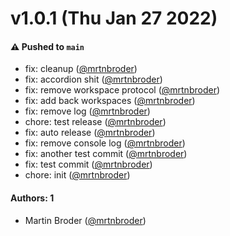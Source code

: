 # v1.0.1 (Thu Jan 27 2022)

#### ⚠️ Pushed to `main`

- fix: cleanup ([@mrtnbroder](https://github.com/mrtnbroder))
- fix: accordion shit ([@mrtnbroder](https://github.com/mrtnbroder))
- fix: remove workspace protocol ([@mrtnbroder](https://github.com/mrtnbroder))
- fix: add back workspaces ([@mrtnbroder](https://github.com/mrtnbroder))
- fix: remove log ([@mrtnbroder](https://github.com/mrtnbroder))
- chore: test release ([@mrtnbroder](https://github.com/mrtnbroder))
- fix: auto release ([@mrtnbroder](https://github.com/mrtnbroder))
- fix: remove console log ([@mrtnbroder](https://github.com/mrtnbroder))
- fix: another test commit ([@mrtnbroder](https://github.com/mrtnbroder))
- fix: test commit ([@mrtnbroder](https://github.com/mrtnbroder))
- chore: init ([@mrtnbroder](https://github.com/mrtnbroder))

#### Authors: 1

- Martin Broder ([@mrtnbroder](https://github.com/mrtnbroder))
